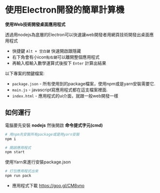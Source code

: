# 使用Electron開發的簡單計算機

**使用Web技術開發桌面應用程式**

透過用nodejs為底層的Electron可以快速讓web開發者用網頁技術開發出桌面應用程式

- 快捷鍵 `Alt + 空白鍵` 快速開啟跟隱藏
- 右下角會有小icon`點右鍵`可以離開整個應用程式
- 再輸入框輸入數學運算式後按下 `Enter` 計算出結果


以下專案的關鍵檔案:

- `package.json` - 所有使用到的package檔案，使用npm或是yarn安裝需要它.
- `main.js` - javascript寫應用程式都在這支檔案裡面.
- `index.html` - 應用程式的ui介面，就跟一般web開發一樣


## 如何運行

電腦要先安裝 **nodejs** 然後開啟 **命令提式字元(cmd)**

```bash
# 用npm先安裝所有package或是用yarn安裝
npm i
```

```bash
# 開啟應用程式
npm start
```

使用Yarn來進行安裝package.json

```bash
# 打包應用程式出來
npm run pack
```
* 應用程式下載
<https://goo.gl/CM8vno>
